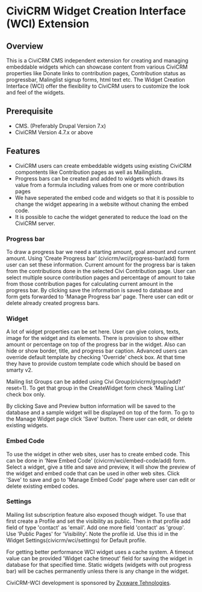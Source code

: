 # CiviCRM Widget Creation Interface (WCI) Extension

## Overview

This is a CiviCRM CMS independent extension for creating and managing embeddable widgets which can showcase content from various CiviCRM properties like Donate links to contribution pages, Contribution status as progressbar, Malinglist signup forms, html text etc. The Widget Creation Interface (WCI) offer the flexibility to CiviCRM users to customize the look and feel of the widgets.

## Prerequisite

- CMS. (Preferably Drupal Version 7.x)
- CiviCRM Version 4.7.x or above

## Features

- CiviCRM users can create embeddable widgets using existing CiviCRM compontents like Contribution pages as well as Mailinglists.
- Progress bars can be created and added to widgets which draws its value from a formula including values from one or more contribution pages
- We have seperated the embed code and widgets so that it is possible to change the widget appearing in a website without chaning the embed code.
- It is possible to cache the widget generated to reduce the load on the CiviCRM server.

### Progress bar

To draw a progress bar we need a starting amount, goal amount and current amount. Using 'Create Progress bar' (civicrm/wci/progress-bar/add) form user can set these information. Current amount for the progress bar is taken from the contributions done in the selected Civi Contribution page. User can select multiple source contribution pages and percentage of amount to take from those contribution pages for calculating current amount in the progress bar. By clicking save the information is saved to database and form gets forwarded to 'Manage Progress bar' page. There user can edit or delete already created progress bars.

### Widget

A lot of widget properties can be set here. User can give colors, texts, image for the widget and its elements. There is provision to show either amount or percentage on top of the progress bar in the widget. Also can hide or show border, title, and progress bar caption. Advanced users can override default template by checking 'Override' check box. At that time they have to provide custom template code which should be based on smarty v2.

Mailing list Groups can be added using Civi Group(civicrm/group/add?reset=1). To get that group in the CreateWidget form check 'Mailing List' check box only.

By clicking Save and Preview button information will be saved to the database and a sample widget will be displayed on top of the form. To go to the Manage Widget page click 'Save' button. There user can edit, or delete existing widgets.

### Embed Code

To use the widget in other web sites, user has to create embed code. This can be done in 'New Embed Code' (civicrm/wci/embed-code/add) form. Select a widget, give a title and save and preview, it will show the preview of the widget and embed code that can be used in other web sites. Click 'Save' to save and go to 'Manage Embed Code' page where user can edit or delete existing embed codes.

### Settings

Mailing list subscription feature also exposed though widget. To use that first create a Profile and set the visibility as public. Then in that profile add field of type 'contact' as 'email'. Add one more field 'contact' as 'group'. Use 'Public Pages' for 'Visibility'. Note the profile id. Use this id in the Widget Settings(civicrm/wci/settings) for Default profile.

For getting better performance WCI widget uses a cache system. A timeout value can be provided 'Widget cache timeout' field for saving the widget in database for that specified time. Static widgets (widgets with out progress bar) will be caches permanently unless there is any change in the widget.

CiviCRM-WCI development is sponsored by [Zyxware Tehnologies](http://www.zyxware.com).
